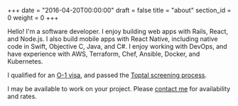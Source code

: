 +++
date = "2016-04-20T00:00:00"
draft = false
title = "about"
section_id = 0
weight = 0
+++

Hello! I'm a software developer. I enjoy building web apps with Rails, React, and Node.js. I also build mobile apps with React Native, including native code in Swift, Objective C, Java, and C#.
I enjoy working with DevOps, and have experience with AWS, Terraform, Chef, Ansible, Docker, and Kubernetes.

I qualified for an <a href="https://www.uscis.gov/working-united-states/temporary-workers/o-1-visa-individuals-extraordinary-ability-or-achievement" target="_blank" rel="noopener noreferrer">O-1 visa</a>, and passed the <a href="https://www.toptal.com/top-3-percent" target="_blank" rel="noopener noreferrer">Toptal screening process</a>.

I may be available to work on your project. Please [contact me](#contact) for availability and rates.
